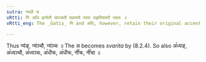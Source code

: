 ```yaml
---
sutra: न्यधी च
vRtti: नि अधि इत्येतौ चाञ्चतौ वप्रत्यये परतः प्रकृतिस्वरौ भवतः ॥
vRtti_eng: The _Gatis_ नि and अधि, however, retain their original accent before '_anch_' followed by a व् affix.

---
```

Thus न्य॑ङ्, न्य॑ञ्चौ, न्य॑ञ्चः ॥ The अ becomes _svarita_ by (8.2.4). So also अ꣡ध्यङ्, अ꣡ध्यञ्चौ, अ꣡ध्यञ्चः, अ꣡धीचः, अ꣡धीचः, नी꣡चः, नी꣡चा ॥